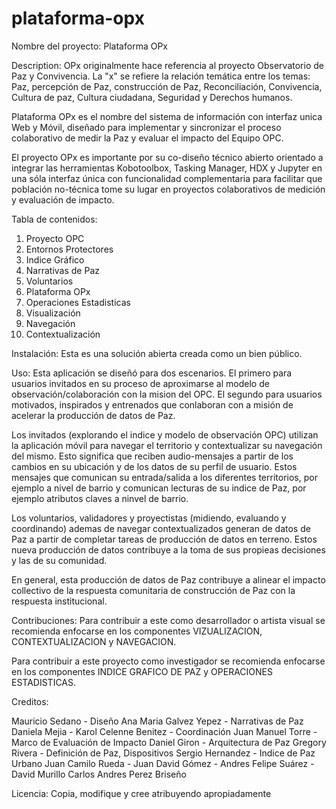 # plataforma-opx
Nombre del proyecto: 
Plataforma OPx

Description: 
OPx originalmente hace referencia al proyecto Observatorio de Paz y Convivencia. 
La "x" se refiere la relación temática entre los temas: Paz, percepción de Paz, construcción de Paz, Reconciliación, Convivencia, Cultura de paz, Cultura ciudadana, Seguridad y Derechos humanos.

Plataforma OPx es el nombre del sistema de información con interfaz unica Web y Móvil, diseñado para implementar y sincronizar el proceso colaborativo  de medir la Paz y evaluar el impacto del Equipo OPC.

El proyecto OPx es importante por su co-diseño técnico abierto orientado a integrar las herramientas Kobotoolbox, Tasking Manager, HDX y Jupyter en una sóla interfaz única con funcionalidad complementaria para facilitar que población no-técnica tome su lugar en proyectos colaborativos de medición y evaluación de impacto.

Tabla de contenidos:
1. Proyecto OPC
2. Entornos Protectores
3. Indice Gráfico
4. Narrativas de Paz
5. Voluntarios
6. Plataforma OPx
7. Operaciones Estadisticas
8. Visualización
9. Navegación
10. Contextualización

Instalación: 
Esta es una solución abierta creada como un bien público. 

Uso: 
Esta aplicación se diseñó para dos escenarios. El primero para usuarios invitados en su proceso de aproximarse al modelo de observación/colaboración con la mision del OPC. El segundo para usuarios motivados, inspirados y entrenados que conlaboran con a misión de acelerar la producción de datos de Paz.

Los invitados (explorando el indice y modelo de observación OPC) utilizan la aplicación móvil para navegar el territorio y contextualizar su navegación del mismo. Esto significa que reciben audio-mensajes a partir de los cambios en su ubicación y de los datos de su perfil de usuario. Estos mensajes que comunican su entrada/salida a los diferentes territorios, por ejemplo a nivel de barrio y comunican lecturas de su indice de Paz, por ejemplo atributos claves a ninvel de barrio. 

Los voluntarios, validadores y proyectistas (midiendo, evaluando y coordinando) ademas de navegar contextualizados generan de datos de Paz a partir de completar tareas de producción de datos en terreno. Estos nueva producción de datos contribuye a la toma de sus propieas decisiones y las de su comunidad.

En general, esta producción de datos de Paz contribuye a alinear el impacto collectivo de la respuesta comunitaria de construcción de Paz con la respuesta institucional.


Contribuciones: 
Para contribuir a este como desarrollador o artista visual se recomienda enfocarse en los componentes VIZUALIZACION, CONTEXTUALIZACION y NAVEGACION.

Para contribuir a este proyecto como investigador se recomienda enfocarse en los componentes INDICE GRAFICO DE PAZ y OPERACIONES ESTADISTICAS. 

Creditos: 

Mauricio Sedano - Diseño
Ana Maria Galvez Yepez - Narrativas de Paz
Daniela Mejia - 
Karol Celenne Benitez - Coordinación 
Juan Manuel Torre - Marco de Evaluación de Impacto
Daniel Giron - Arquitectura de Paz
Gregory Rivera - Definición de Paz, Dispositivos
Sergio Hernandez - Indice de Paz Urbano
Juan Camilo Rueda -
Juan David Gómez - 
Andres Felipe Suárez -
David Murillo
Carlos Andres Perez Briseño


Licencia:
Copia, modifique y cree atribuyendo apropiadamente
